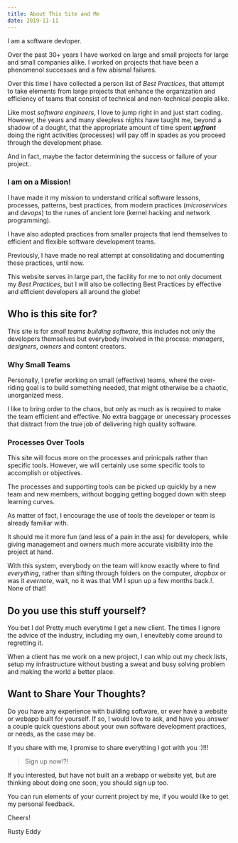 ```yaml
---
title: About This Site and Me
date: 2019-11-11
---
```


I am a software devloper.

Over the past 30+ years I have worked on large and small projects for
large and small companies alike. I worked on projects that have been a
phenomenol successes and a few abismal failures.

Over this time I have collected a person list of _Best Practices_,
that attempt to take elements from large projects that enhance the
organization and efficiency of teams that consist of technical and
non-technical people alike.

Like most _software engineers_, I love to jump right in and just start
coding. However, the years and many sleepless nights have taught me,
beyond a shadow of a dought, that the appropriate amount of time spent
***upfront*** doing the right activities (processes) will pay off in
spades as you proceed through the development phase.

And in fact, maybe the factor determining the success or failure of
your project..

### I am on a Mission!

I have made it my mission to understand critical software lessons,
processes, patterns, best practices, from modern practices
(_microservices_ and _devops_) to the runes of ancient lore (kernel
hacking and network programming).

I have also adopted practices from smaller projects that lend
themselves to efficient and flexible software development teams. 

Previously, I have made no real attempt at consolidating and
documenting these practices, until now.

This website serves in large part, the facility for me to not only
document my _Best Practices_, but I will also be collecting Best
Practices by effective and efficient developers all around the globe! 

## Who is this site for? 

This site is for _small teams building software_, this includes not
only the developers themselves but everybody involved in the process:
_managers_, _designers_, _owners_ and content creators.

### Why Small Teams

Personally, I prefer working on small (effective) teams, where the
over-riding goal is to build something needed, that might otherwise be
a chaotic, unorganized mess.  

I like to bring order to the chaos, but only as much as is required to
make the team efficient and effective.  No extra baggage or unecessary
processes that distract from the true job of delivering high quality
software. 

### Processes Over Tools

This site will focus more on the processes and prinicpals rather than
specific tools.  However, we will certainly use some specific tools to
accomplish or objectives.

The processes and supporting tools can be picked up quickly by a
new team and new members, without bogging getting bogged down with
steep learning curves. 

As matter of fact, I encourage the use of tools the developer or team
is already familiar with.

It should me it more fun (and less of a pain in the ass) for
developers, while giving management and owners much more accurate
visibility into the project at hand.

With this system, everybody on the team will know exactly where to
find _everything_, rather than sifting through folders on the
computer, _dropbox_ or was it _evernote_, wait, no it was that VM I
spun up a few months back.!. None of that!

## Do you use this stuff yourself?

You bet I do!  Pretty much everytime I get a new client.  The times I
ignore the advice of the industry, including my own, I enevitebly come
around to regretting it.

When a client has me work on a new project, I can whip out my check
lists, setup my infrastructure without busting a sweat and busy
solving problem and making the world a better place.

## Want to Share Your Thoughts?

Do you have any experience with building software, or ever have
a website or webapp built for yourself.  If so, I would love to ask,
and have you answer a couple quick questions about your own software
development practices, or needs, as the case may be.

If you share with me, I promise to share everything I got with you
:)!!!

> Sign up now!?!

If you interested, but have not built an a webapp or website yet, but
are thinking about doing one soon, you should sign up too.  

You can run elements of your current project by me, if you would like
to get my personal feedback.

Cheers!

Rusty Eddy

